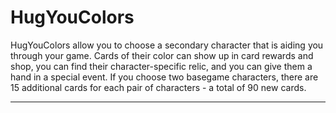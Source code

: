 # HugYouColors

HugYouColors allow you to choose a secondary character that is aiding you through your game.
Cards of their color can show up in card rewards and shop, you can find their character-specific relic, and you can give them a hand in a special event.
If you choose two basegame characters, there are 15 additional cards for each pair of characters - a total of 90 new cards.

---
